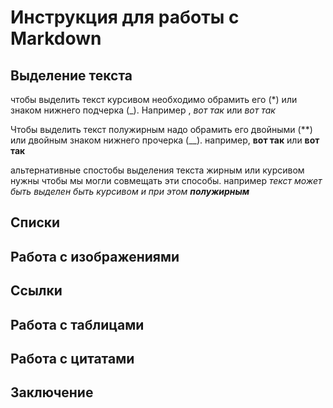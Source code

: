 # Инструкция для работы с Markdown

## Выделение текста

чтобы выделить текст курсивом необходимо обрамить его (*) или знаком нижнего подчерка (_). Например , *вот так* или _вот так_

Чтобы выделить текст полужирным надо обрамить его двойными (**) или двойным знаком нижнего прочерка (__).
например, **вот так** или __вот так__

альтернативные спостобы выделения текста жирным или курсивом нужны чтобы мы могли совмещать эти способы.
например _текст может быть выделен быть курсивом и при этом **полужирным**_

## Списки

## Работа с изображениями

## Ссылки

## Работа с таблицами

## Работа с цитатами

## Заключение